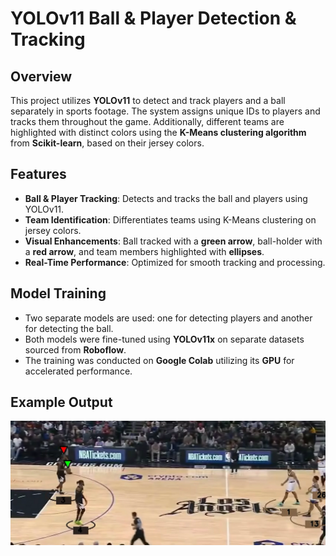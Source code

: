 # YOLOv11 Ball & Player Detection & Tracking

## Overview
This project utilizes **YOLOv11** to detect and track players and a ball separately in sports footage. The system assigns unique IDs to players and tracks them throughout the game. Additionally, different teams are highlighted with distinct colors using the **K-Means clustering algorithm** from **Scikit-learn**, based on their jersey colors.

## Features
- **Ball & Player Tracking**: Detects and tracks the ball and players using YOLOv11.
- **Team Identification**: Differentiates teams using K-Means clustering on jersey colors.
- **Visual Enhancements**: Ball tracked with a **green arrow**, ball-holder with a **red arrow**, and team members highlighted with **ellipses**.
- **Real-Time Performance**: Optimized for smooth tracking and processing.

## Model Training
- Two separate models are used: one for detecting players and another for detecting the ball.
- Both models were fine-tuned using **YOLOv11x** on separate datasets sourced from **Roboflow**.
- The training was conducted on **Google Colab** utilizing its **GPU** for accelerated performance.

## Example Output
![Example Output](output_videos/Example.png)
